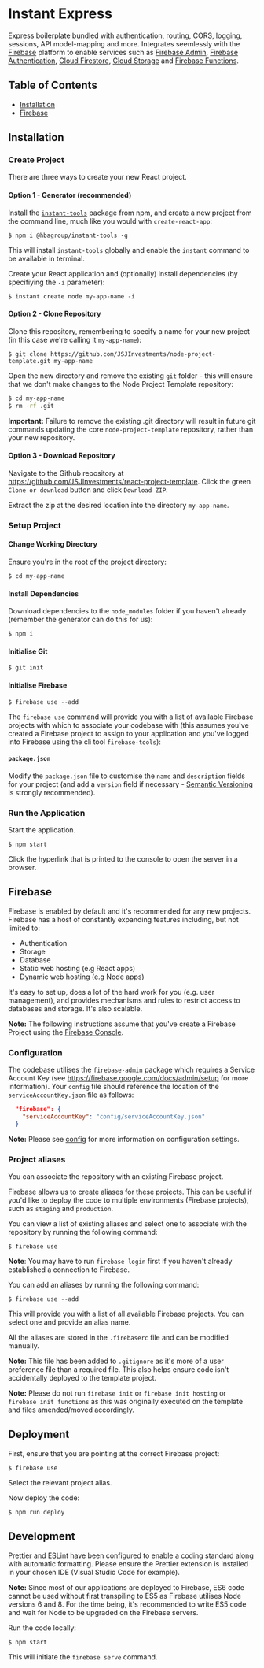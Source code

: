 # Instant Express

Express boilerplate bundled with authentication, routing, CORS, logging, sessions, API model-mapping and more. Integrates seemlessly with the [Firebase](https://firebase.google.com/) platform to enable services such as [Firebase Admin](https://firebase.google.com/docs/reference/admin/), [Firebase Authentication](https://firebase.google.com/docs/auth/), [Cloud Firestore](https://firebase.google.com/docs/firestore/), [Cloud Storage](https://firebase.google.com/docs/storage/) and [Firebase Functions](https://firebase.google.com/docs/functions/).

## Table of Contents

- [Installation](#installation)
- [Firebase](#firebase)

## Installation

### Create Project

There are three ways to create your new React project.

#### Option 1 - Generator (recommended)

Install the [`instant-tools`](https://www.npmjs.com/package/@hbagroup/instant-tools) package from npm, and create a new project from the command line, much like you would with `create-react-app`:

`$ npm i @hbagroup/instant-tools -g`

This will install `instant-tools` globally and enable the `instant` command to be available in terminal.

Create your React application and (optionally) install dependencies (by specifiying the `-i` parameter):

`$ instant create node my-app-name -i`

#### Option 2 - Clone Repository

Clone this repository, remembering to specify a name for your new project (in this case we're calling it `my-app-name`):

`$ git clone https://github.com/JSJInvestments/node-project-template.git my-app-name`

Open the new directory and remove the existing `git` folder - this will ensure that we don't make changes to the Node Project Template repository:

```bash
$ cd my-app-name
$ rm -rf .git
```

**Important:** Failure to remove the existing .git directory will result in future git commands updating the core `node-project-template` repository, rather than your new repository.

#### Option 3 - Download Repository

Navigate to the Github repository at https://github.com/JSJInvestments/react-project-template. Click the green `Clone or download` button and click `Download ZIP`.

Extract the zip at the desired location into the directory `my-app-name`.

### Setup Project

#### Change Working Directory

Ensure you're in the root of the project directory:

`$ cd my-app-name`

#### Install Dependencies

Download dependencies to the `node_modules` folder if you haven't already (remember the generator can do this for us):

`$ npm i`

#### Initialise Git

`$ git init`

#### Initialise Firebase

`$ firebase use --add`

The `firebase use` command will provide you with a list of available Firebase projects with which to associate your codebase with (this assumes you've created a Firebase project to assign to your application and you've logged into Firebase using the cli tool `firebase-tools`):

#### `package.json`

Modify the `package.json` file to customise the `name` and `description` fields for your project (and add a `version` field if necessary - [Semantic Versioning](https://semver.org/) is strongly recommended).

### Run the Application

Start the application.

`$ npm start`

Click the hyperlink that is printed to the console to open the server in a browser.

## Firebase

Firebase is enabled by default and it's recommended for any new projects. Firebase has a host of constantly expanding features including, but not limited to:

- Authentication
- Storage
- Database
- Static web hosting (e.g React apps)
- Dynamic web hosting (e.g Node apps)

It's easy to set up, does a lot of the hard work for you (e.g. user management), and provides mechanisms and rules to restrict access to databases and storage. It's also scalable.

**Note:** The following instructions assume that you've create a Firebase Project using the [Firebase Console](https://console.firebase.google.com/).

### Configuration

The codebase utilises the `firebase-admin` package which requires a Service Account Key (see https://firebase.google.com/docs/admin/setup for more information). Your `config` file should reference the location of the `serviceAccountKey.json` file as follows:

```json
  "firebase": {
    "serviceAccountKey": "config/serviceAccountKey.json"
  }
```

**Note:** Please see [config](#config) for more information on configuration settings.

### Project aliases

You can associate the repository with an existing Firebase project.

Firebase allows us to create aliases for these projects. This can be useful if you'd like to deploy the code to multiple environments (Firebase projects), such as `staging` and `production`.

You can view a list of existing aliases and select one to associate with the repository by running the following command:

`$ firebase use`

**Note**: You may have to run `firebase login` first if you haven't already established a connection to Firebase.

You can add an aliases by running the following command:

`$ firebase use --add`

This will provide you with a list of all available Firebase projects. You can select one and provide an alias name.

All the aliases are stored in the `.firebaserc` file and can be modified manually.

**Note:** This file has been added to `.gitignore` as it's more of a user preference file than a required file. This also helps ensure code isn't accidentally deployed to the template project.

**Note:** Please do not run `firebase init` or `firebase init hosting` or `firebase init functions` as this was originally executed on the template and files amended/moved accordingly.

## Deployment

First, ensure that you are pointing at the correct Firebase project:

`$ firebase use`

Select the relevant project alias.

Now deploy the code:

`$ npm run deploy`

## Development

Prettier and ESLint have been configured to enable a coding standard along with automatic formatting. Please ensure the Prettier extension is installed in your chosen IDE (Visual Studio Code for example).

**Note:** Since most of our applications are deployed to Firebase, ES6 code cannot be used without first transpiling to ES5 as Firebase utilises Node versions 6 and 8. For the time being, it's recommended to write ES5 code and wait for Node to be upgraded on the Firebase servers.

Run the code locally:

`$ npm start`

This will initiate the `firebase serve` command.

